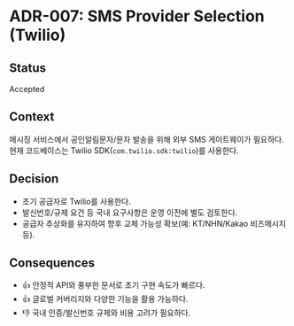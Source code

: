 # ADR-007: SMS Provider Selection (Twilio)

## Status
Accepted

## Context
메시징 서비스에서 공인알림문자/문자 발송을 위해 외부 SMS 게이트웨이가 필요하다. 현재 코드베이스는 Twilio SDK(`com.twilio.sdk:twilio`)를 사용한다.

## Decision
- 초기 공급자로 Twilio를 사용한다.
- 발신번호/규제 요건 등 국내 요구사항은 운영 이전에 별도 검토한다.
- 공급자 추상화를 유지하여 향후 교체 가능성 확보(예: KT/NHN/Kakao 비즈메시지 등).

## Consequences
- 👍 안정적 API와 풍부한 문서로 초기 구현 속도가 빠르다.
- 👍 글로벌 커버리지와 다양한 기능을 활용 가능하다.
- 👎 국내 인증/발신번호 규제와 비용 고려가 필요하다.


